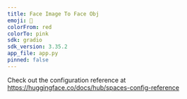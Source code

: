 ```yaml
---
title: Face Image To Face Obj
emoji: 🐢
colorFrom: red
colorTo: pink
sdk: gradio
sdk_version: 3.35.2
app_file: app.py
pinned: false
---
```


Check out the configuration reference at https://huggingface.co/docs/hub/spaces-config-reference
